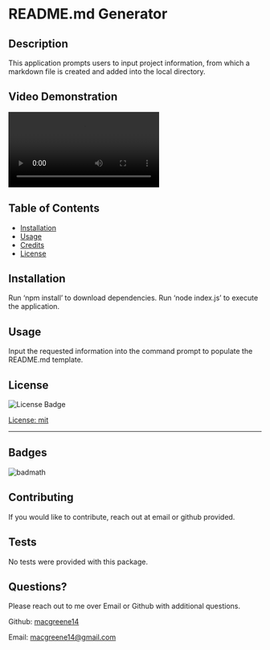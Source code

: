 # README.md Generator
  
  ## Description 
  
  This application prompts users to input project information, from which a markdown file is created and added into the local directory.
  
  ## Video Demonstration
  
  ![Video Demo](https://user-images.githubusercontent.com/33014789/188982163-764b5f6f-7889-4500-b4f4-8508539f8b07.mp4)
  
  ## Table of Contents
  
  - [Installation](#installation)
  - [Usage](#usage)
  - [Credits](#credits)
  - [License](#license)
  
  ## Installation
  
  Run ‘npm install’ to download dependencies. Run ‘node index.js’ to execute the application.
    
  ## Usage
  
  Input the requested information into the command prompt to populate the README.md template.
  
  ## License
  
  ![License Badge](https://img.shields.io/badge/License-mit-green)
  
  [License: mit](https://choosealicense.com/licenses/mit/)
    
  ---

  ## Badges
  
  ![badmath](https://img.shields.io/github/languages/top/lernantino/badmath)

  ## Contributing
  
  If you would like to contribute, reach out at email or github provided.
    
  ## Tests
  
  No tests were provided with this package.
  
  ## Questions?

  Please reach out to me over Email or Github with additional questions. 

  Github: [macgreene14](https://github.com/macgreene14)

  Email: macgreene14@gmail.com

  
